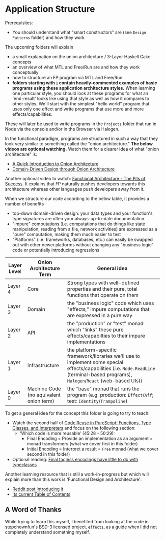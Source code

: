 # Application Structure

Prerequisites:
- You should understand what "smart constructors" are (see `Design Patterns` folder) and how they work

The upcoming folders will explain
- a small explanation on the onion architecture / 3-Layer Haskell Cake concepts
- an overview of what MTL and Free/Run are and how they work conceptually
- how to structure an FP program via MTL and Free/Run
- **folders starting with `1` contain heavily-commented examples of basic programs using these application architecture styles.** When learning one particular style, you should look at these programs for what an 'end-result' looks like using that style as well as how it compares to other styles. We'll start with the simplest "hello world" program that uses only one effect and write programs that use more and more effects/capabilities.

These will later be used to write programs in the `Projects` folder that run in Node via the console and/or in the Browser via Halogen.

In the functional paradigm, programs are structured in such a way that they look very similar to something called the "onion architecture." **The below videos are optional watching.** Watch them for a clearer idea of what "onion architecture" is:
- [A Quick Introduction to Onion Architecture](https://www.youtube.com/embed/R2pW09tMCnE?start=6&end=527)
- [Domain-Driven Design through Onion Architecture](https://www.youtube.com/watch?v=pL9XeNjy_z4)

Another optional video to watch: [Functional Architecture - The Pits of Success](https://www.youtube.com/watch?v=US8QG9I1XW0). It explains that FP naturally pushes developers towards this architecture whereas other languages push developers away from it.

When we structure our code according to the below table, it provides a number of benefits
- top-down domain-driven design: your data types and your function's type signatures are often your always-up-to-date documentation
- "impure" computations (i.e. computations that do things like state manipulation, reading from a file, network activities) are expressed as a "pure" computation, making them much easier to test
- "Platforms" (i.e. frameworks, databases, etc.) can easily be swapped out with other newer platforms without changing any "business logic" code or potentially introducing regressions

| Layer Level | Onion Architecture Term | General idea |
| - | - | - |
| Layer 4 | Core | Strong types with well-defined properties and their pure, total functions that operate on them
| Layer 3 | Domain | the "business logic" code which uses "effects," impure computations that are expressed in a pure way
| Layer 2 | API | the "production" or "test" monad which "links" these pure effects/capabilties to their impure implementations
| Layer 1 | Infrastructure | the platform-specific framework/libraries we'll use to implement some special effects/capabilities (i.e. `Node.ReadLine` (terminal-based programs), `Halogen`/`React` (web-based UIs))
| Layer 0 | Machine Code<br>(no equivalent onion term) | the "base" monad that runs the program (e.g. production: `Effect`/`Aff`; test: `Identity`/`Trampoline`)

To get a general idea for the concept this folder is going to try to teach:
- Watch the second half of [Code Reuse in PureScript: Functions, Type Classes, and Interpreters](https://youtu.be/GlUcCPmH8wI?t=1977) and focus on the following section:
    - 'Which code is more reusable' (45:28 - 50:29):
        - Final Encoding = Provide an implementation as an argument = monad transformers (what we cover first in this folder)
        - Initial Encoding = Interpret a result = `Free` monad (what we cover second in this folder)
- Optional reading: [Final tagless encodings have little to do with typeclasses](https://www.foxhound.systems/blog/final-tagless/)

Another learning resource that is still a work-in-progress but which will explain more than this work is 'Functional Design and Architecture':
- [Reddit post introducing it](https://np.reddit.com/r/haskell/comments/avaxda/the_campaign_for_my_book_functional_design_and/?st=jsowhkm4&sh=d2be89c4)
- [Its current Table of Contents](https://docs.google.com/document/d/1bh9Sa0rIGzU9Z88N_TJF6BtgHD_QLYdh1nK-yLKn_IU/edit)

## A Word of Thanks

While trying to learn this myself, I benefited from looking at the code in stepchownfun's BSD-3 licensed project, [`effects`](https://github.com/stepchowfun/effects), as a guide when I did not completely understand something myself.
